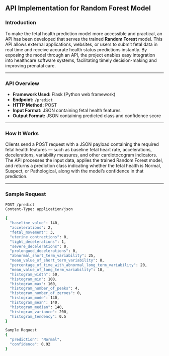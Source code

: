 ## API Implementation for Random Forest Model

### Introduction

To make the fetal health prediction model more accessible and practical, an API has been developed that serves the trained **Random Forest** model. This API allows external applications, websites, or users to submit fetal data in real time and receive accurate health status predictions instantly. By exposing the model through an API, the project enables easy integration into healthcare software systems, facilitating timely decision-making and improving prenatal care.

---

### API Overview

- **Framework Used:** Flask (Python web framework)
- **Endpoint:** `/predict`
- **HTTP Method:** POST
- **Input Format:** JSON containing fetal health features
- **Output Format:** JSON containing predicted class and confidence score

---

### How It Works

Clients send a POST request with a JSON payload containing the required fetal health features — such as baseline fetal heart rate, accelerations, decelerations, variability measures, and other cardiotocogram indicators. The API processes the input data, applies the trained Random Forest model, and returns a prediction class indicating whether the fetal health is Normal, Suspect, or Pathological, along with the model’s confidence in that prediction.

---

### Sample Request

```bash
POST /predict
Content-Type: application/json

{
  "baseline_value": 140,
  "accelerations": 2,
  "fetal_movement": 3,
  "uterine_contractions": 0,
  "light_decelerations": 1,
  "severe_decelerations": 0,
  "prolongued_decelerations": 0,
  "abnormal_short_term_variability": 25,
  "mean_value_of_short_term_variability": 8,
  "percentage_of_time_with_abnormal_long_term_variability": 20,
  "mean_value_of_long_term_variability": 10,
  "histogram_width": 50,
  "histogram_min": 100,
  "histogram_max": 160,
  "histogram_number_of_peaks": 4,
  "histogram_number_of_zeroes": 0,
  "histogram_mode": 140,
  "histogram_mean": 140,
  "histogram_median": 140,
  "histogram_variance": 200,
  "histogram_tendency": 0.5
}

Sample Request
{
  "prediction": "Normal",
  "confidence": 0.92
}
